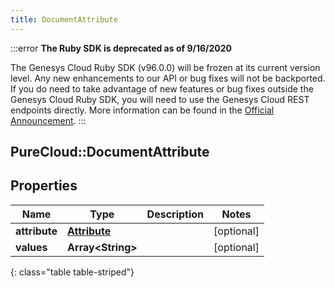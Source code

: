 ```yaml
---
title: DocumentAttribute
---
```


:::error
**The Ruby SDK is deprecated as of 9/16/2020**

The Genesys Cloud Ruby SDK (v96.0.0) will be frozen at its current version level. Any new enhancements to our API or bug fixes will not be backported. If you do need to take advantage of new features or bug fixes outside the Genesys Cloud Ruby SDK, you will need to use the Genesys Cloud REST endpoints directly. More information can be found in the [Official Announcement](https://developer.mypurecloud.com/forum/t/announcement-genesys-cloud-ruby-sdk-end-of-life/8850).
:::


## PureCloud::DocumentAttribute

## Properties

|Name | Type | Description | Notes|
|------------ | ------------- | ------------- | -------------|
| **attribute** | [**Attribute**](Attribute.html) |  | [optional] |
| **values** | **Array&lt;String&gt;** |  | [optional] |
{: class="table table-striped"}


